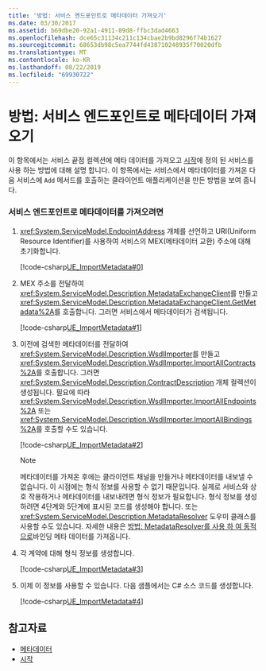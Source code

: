 ```yaml
---
title: '방법: 서비스 엔드포인트로 메타데이터 가져오기'
ms.date: 03/30/2017
ms.assetid: b69dbe20-92a1-4911-89d8-ffbc3dad4663
ms.openlocfilehash: dce65c31134c211c134cbae2b9bd8296f74b1627
ms.sourcegitcommit: 68653db98c5ea7744fd438710248935f70020dfb
ms.translationtype: MT
ms.contentlocale: ko-KR
ms.lasthandoff: 08/22/2019
ms.locfileid: "69930722"
---
```

# <a name="how-to-import-metadata-into-service-endpoints"></a>방법: 서비스 엔드포인트로 메타데이터 가져오기
이 항목에서는 서비스 끝점 컬렉션에 메타 데이터를 가져오고 [시작](../../../../docs/framework/wcf/samples/getting-started-sample.md)에 정의 된 서비스를 사용 하는 방법에 대해 설명 합니다. 이 항목에서는 서비스에서 메타데이터를 가져온 다음 서비스에 `Add` 메서드를 호출하는 클라이언트 애플리케이션을 만든 방법을 보여 줍니다.  
  
### <a name="to-import-metadata-into-service-endpoints"></a>서비스 엔드포인트로 메타데이터를 가져오려면  
  
1. <xref:System.ServiceModel.EndpointAddress> 개체를 선언하고 URI(Uniform Resource Identifier)를 사용하여 서비스의 MEX(메타데이터 교환) 주소에 대해 초기화합니다.  
  
     [!code-csharp[UE_ImportMetadata#0](../../../../samples/snippets/csharp/VS_Snippets_CFX/ue_importmetadata/cs/client.cs#0)]  
  
2. MEX 주소를 전달하여 <xref:System.ServiceModel.Description.MetadataExchangeClient>를 만들고 <xref:System.ServiceModel.Description.MetadataExchangeClient.GetMetadata%2A>를 호출합니다. 그러면 서비스에서 메타데이터가 검색됩니다.  
  
     [!code-csharp[UE_ImportMetadata#1](../../../../samples/snippets/csharp/VS_Snippets_CFX/ue_importmetadata/cs/client.cs#1)]  
  
3. 이전에 검색한 메타데이터를 전달하여 <xref:System.ServiceModel.Description.WsdlImporter>를 만들고 <xref:System.ServiceModel.Description.WsdlImporter.ImportAllContracts%2A>를 호출합니다. 그러면 <xref:System.ServiceModel.Description.ContractDescription> 개체 컬렉션이 생성됩니다. 필요에 따라 <xref:System.ServiceModel.Description.WsdlImporter.ImportAllEndpoints%2A> 또는 <xref:System.ServiceModel.Description.WsdlImporter.ImportAllBindings%2A>를 호출할 수도 있습니다.  
  
     [!code-csharp[UE_ImportMetadata#2](../../../../samples/snippets/csharp/VS_Snippets_CFX/ue_importmetadata/cs/client.cs#2)]  
  
    > [!NOTE]
    > 메타데이터를 가져온 후에는 클라이언트 채널을 만들거나 메타데이터를 내보낼 수 없습니다. 이 시점에는 형식 정보를 사용할 수 없기 때문입니다. 실제로 서비스와 상호 작용하거나 메타데이터를 내보내려면 형식 정보가 필요합니다. 형식 정보를 생성하려면 4단계와 5단계에 표시된 코드를 생성해야 합니다. 또는 <xref:System.ServiceModel.Description.MetadataResolver> 도우미 클래스를 사용할 수도 있습니다. 자세한 내용은 [방법: MetadataResolver를 사용 하 여 동적으로](../../../../docs/framework/wcf/feature-details/how-to-use-metadataresolver-to-obtain-binding-metadata-dynamically.md)바인딩 메타 데이터를 가져옵니다.  
  
4. 각 계약에 대해 형식 정보를 생성합니다.  
  
     [!code-csharp[UE_ImportMetadata#3](../../../../samples/snippets/csharp/VS_Snippets_CFX/ue_importmetadata/cs/client.cs#3)]  
  
5. 이제 이 정보를 사용할 수 있습니다. 다음 샘플에서는 C# 소스 코드를 생성합니다.  
  
     [!code-csharp[UE_ImportMetadata#4](../../../../samples/snippets/csharp/VS_Snippets_CFX/ue_importmetadata/cs/client.cs#4)]  
  
## <a name="see-also"></a>참고자료

- [메타데이터](../../../../docs/framework/wcf/feature-details/metadata.md)
- [시작](../../../../docs/framework/wcf/samples/getting-started-sample.md)
